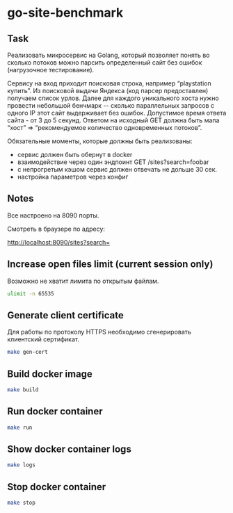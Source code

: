 # go-site-benchmark

## Task

Реализовать микросервис на Golang, который позволяет понять во сколько потоков можно парсить
определенный сайт без ошибок (нагрузочное тестирование).

Сервису на вход приходит поисковая строка, например “playstation купить”.
Из поисковой выдачи Яндекса (код парсер предоставлен) получаем список урлов.
Далее для каждого уникального хоста нужно провести небольшой бенчмарк -- сколько
параллельных запросов с одного IP этот сайт выдерживает без ошибок.
Допустимое время ответа сайта - от 3 до 5 секунд. Ответом на исходный GET должна
быть мапа “хост” => “рекомендуемое количество одновременных потоков”.

Обязательные моменты, которые должны быть реализованы:

* сервис должен быть обернут в docker
* взаимодействие через один эндпоинт GET /sites?search=foobar
* с непрогретым кэшом сервис должен отвечать не дольше 30 сек.
* настройка параметров через конфиг

## Notes

Все настроено на 8090 порты. 

Смотреть в браузере по адресу: 

[http://localhost:8090/sites?search=](http://localhost:8090/sites?search=)

## Increase open files limit (current session only)

Возможно не хватит лимита по открытым файлам.

```bash
ulimit -n 65535
```

## Generate client certificate

Для работы по протоколу HTTPS необходимо сгенерировать клиентский сертификат.

```bash
make gen-cert
```

## Build docker image

```bash
make build
```

## Run docker container

```bash
make run
```

## Show docker container logs

```bash
make logs
```

## Stop docker container

```bash
make stop
```
